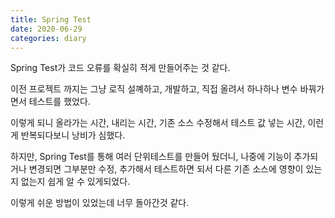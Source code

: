 ```yaml
---
title: Spring Test
date: 2020-06-29
categories: diary
---
```

Spring Test가 코드 오류를 확실히 적게 만들어주는 것 같다.

이전 프로젝트 까지는 그냥 로직 설꼐하고, 개발하고, 직접 올려서 하나하나 변수 바꿔가면서 테스트를 했었다.

이렇게 되니 올라가는 시간, 내리는 시간, 기존 소스 수정해서 테스트 값 넣는 시간, 이런게 반복되다보니 낭비가 심했다.

하지만, Spring Test를 통해 여러 단위테스트를 만들어 뒀더니, 나중에 기능이 추가되거나 변경되면 그부분만 수정, 추가해서 테스트하면 되서 다른 기존 소스에 영향이 있는지 없는지 쉽게 알 수 있게되었다.

이렇게 쉬운 방법이 있었는데 너무 돌아간것 같다.
